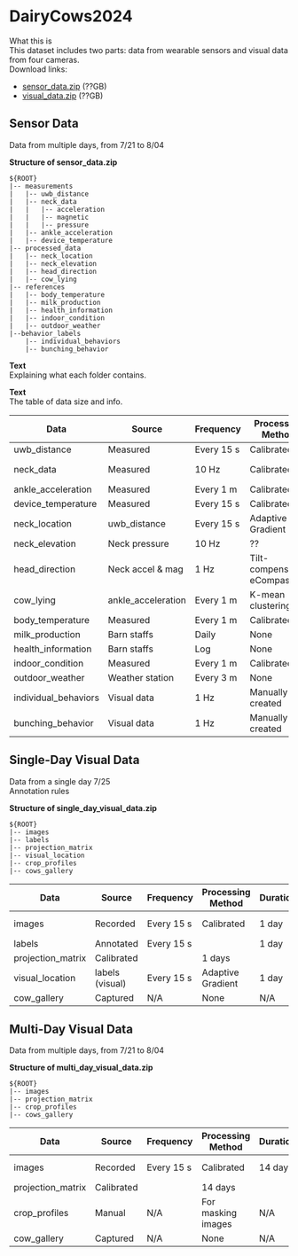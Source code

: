 # DairyCows2024


What this is\
This dataset includes two parts: data from wearable sensors and visual data from four cameras.\
Download links:
* [sensor_data.zip](link1) (??GB)
* [visual_data.zip](link1) (??GB)


Sensor Data
------

Data from multiple days, from 7/21 to 8/04

**Structure of sensor_data.zip**

```
${ROOT}
|-- measurements 
|   |-- uwb_distance
|   |-- neck_data
|   |   |-- acceleration
|   |   |-- magnetic
|   |   |-- pressure
|   |-- ankle_acceleration
|   |-- device_temperature
|-- processed_data
|   |-- neck_location
|   |-- neck_elevation
|   |-- head_direction
|   |-- cow_lying
|-- references 
|   |-- body_temperature
|   |-- milk_production
|   |-- health_information
|   |-- indoor_condition
|   |-- outdoor_weather
|--behavior_labels
    |-- individual_behaviors
    |-- bunching_behavior

```
**Text**\
Explaining what each folder contains.

**Text**\
The table of data size and info.

| Data | Source | Frequency | Processing Method | Duration | Size   |
|-------------|--------|-----------|----------|----------|--------|
| uwb_distance| Measured | Every 15 s| Calibrated  | 14 days  |        |
| neck_data   | Measured | 10 Hz     | Calibrated | 14 days  | 9.6 GB |
| ankle_acceleration| Measured |Every 1 m|Calibrated  | 14 days  |        |
|device_temperature| Measured |Every 15 s|Calibrated | 14 days  |        |
|neck_location|uwb_distance|Every 15 s|Adaptive Gradient|14 days  |        |
|neck_elevation|Neck pressure| 10 Hz | ?? | 14 days |
|head_direction|Neck accel & mag| 1 Hz | Tilt-compensated eCompass|14 days| |
|cow_lying | ankle_acceleration | Every 1 m | K-mean clustering | 14 days | |
|body_temperature  | Measured | Every 1 m  | Calibrated    | 14 days | |
|milk_production   | Barn staffs | Daily | None  | 14 days | | 
|health_information| Barn staffs | Log   | None  | 14 days | |
|indoor_condition  | Measured | Every 1 m  | Calibrated    | 14 days | |
|outdoor_weather   | Weather station | Every 3 m | None    | 14 days | |
|individual_behaviors| Visual data | 1 Hz | Manually created | 1 day | |
|bunching_behavior| Visual data | 1 Hz | Manually created | 1 day | |


Single-Day Visual Data
------

Data from a single day 7/25\
Annotation rules

**Structure of single_day_visual_data.zip**
```
${ROOT}
|-- images
|-- labels
|-- projection_matrix
|-- visual_location
|-- crop_profiles
|-- cows_gallery
```

| Data | Source | Frequency | Processing Method | Duration | Size   |
|-------------|--------|-----------|----------|----------|--------|
| images| Recorded    | Every 15 s| Calibrated  | 1 day  |   ? GB     |
| labels   | Annotated |Every 15 s|  | 1 day  |  |
| projection_matrix |Calibrated |  | 1 days  |        |
| visual_location | labels (visual) |Every 15 s| Adaptive Gradient | 1 day  |        | crop_profiles | Manual | N/A | For masking images | N/A | |
| cow_gallery |Captured | N/A | None | N/A  |        |


Multi-Day Visual Data
------

Data from multiple days, from 7/21 to 8/04

**Structure of multi_day_visual_data.zip**
```
${ROOT}
|-- images
|-- projection_matrix
|-- crop_profiles
|-- cows_gallery
```

| Data | Source | Frequency | Processing Method | Duration | Size   |
|-------------|--------|-----------|----------|----------|--------|
| images| Recorded    | Every 15 s| Calibrated  | 14 day  |   ? GB     |
| projection_matrix |Calibrated |  | 14 days  |        |
| crop_profiles | Manual | N/A | For masking images | N/A | |
| cow_gallery |Captured | N/A | None | N/A  |        |